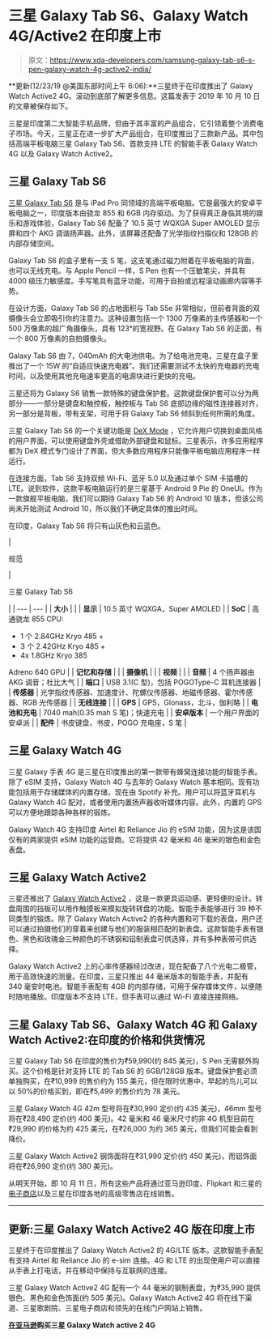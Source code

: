 # 三星 Galaxy Tab S6、Galaxy Watch 4G/Active2 在印度上市

> 原文：<https://www.xda-developers.com/samsung-galaxy-tab-s6-s-pen-galaxy-watch-4g-active2-india/>

**更新(12/23/19 @美国东部时间上午 6:06):**三星终于在印度推出了 Galaxy Watch Active2 4G。滚动到底部了解更多信息。这篇发表于 2019 年 10 月 10 日的文章被保存如下。

三星是印度第二大智能手机品牌，但由于其丰富的产品组合，它引领着整个消费电子市场。今天，三星正在进一步扩大产品组合，在印度推出了三款新产品。其中包括高端平板电脑三星 Galaxy Tab S6、首款支持 LTE 的智能手表 Galaxy Watch 4G 以及 Galaxy Watch Active2。

## 三星 Galaxy Tab S6

[三星 Galaxy Tab S6](https://www.xda-developers.com/samsung-galaxy-tab-s6-spen-announced/) 是与 iPad Pro 同领域的高端平板电脑。它是最强大的安卓平板电脑之一，印度版本由骁龙 855 和 6GB 内存驱动。为了获得真正身临其境的娱乐和游戏体验，Galaxy Tab S6 配备了 10.5 英寸 WQXGA Super AMOLED 显示屏和四个 AKG 调谐扬声器。此外，该屏幕还配备了光学指纹扫描仪和 128GB 的内部存储空间。

Galaxy Tab S6 的盒子里有一支 S 笔，这支笔通过磁力附着在平板电脑的背面，也可以无线充电。与 Apple Pencil 一样，S Pen 也有一个压敏笔尖，并具有 4000 级压力敏感度。手写笔具有蓝牙功能，可用于自拍或远程滚动画廊内容等手势。

在设计方面，Galaxy Tab S6 的占地面积与 Tab S5e 非常相似，但前者背面的双摄像头会立即吸引你的注意力。这种设置包括一个 1300 万像素的主传感器和一个 500 万像素的超广角摄像头，具有 123°的宽视野。在 Galaxy Tab S6 的正面，有一个 800 万像素的自拍摄像头。

Galaxy Tab S6 由 7，040mAh 的大电池供电。为了给电池充电，三星在盒子里推出了一个 15W 的“自适应快速充电器”。我们还需要测试不太快的充电器的充电时间，以及使用其他充电速率更高的电源块进行更快的充电。

三星还将为 Galaxy S6 销售一款特殊的键盘保护套。这款键盘保护套可以分为两部分——一部分是键盘和触控板，触控板与 Tab S6 底部边缘的磁性连接器对齐，另一部分是背板，带有支架，可用于将 Galaxy Tab S6 倾斜到任何所需的角度。

三星 Galaxy Tab S6 的一个关键功能是 [DeX Mode](https://www.xda-developers.com/samsung-galaxy-s10-new-camera-dex-features/) ，它允许用户切换到桌面风格的用户界面，可以使用键盘外壳或借助外部键盘和鼠标。三星表示，许多应用程序都为 DeX 模式专门设计了界面，但大多数应用程序只能像平板电脑应用程序一样运行。

在连接方面，Tab S6 支持双频 Wi-Fi、蓝牙 5.0 以及通过单个 SIM 卡插槽的 LTE。说到软件，这款平板电脑运行的是三星基于 Android 9 Pie 的 OneUI。作为一款旗舰平板电脑，我们可以期待 Galaxy Tab S6 的 Android 10 版本，但该公司尚未开始测试 Android 10，所以我们不确定具体的推出时间。

在印度，Galaxy Tab S6 将只有山灰色和云蓝色。

| 

规范

 | 

三星 Galaxy Tab S6

 |
| --- | --- |
| **大小** |  |
| **显示** | 10.5 英寸 WQXGA，Super AMOLED |
| **SoC** | 高通骁龙 855 CPU:

*   1 个 2.84GHz Kryo 485 +
*   3 个 2.42GHz Kryo 485 +
*   4x 1.8GHz Kryo 385

Adreno 640 GPU |
| **记忆和存储** |  |
| **摄像机** |  |
| **视频** |  |
| **音频** | 4 个扬声器由 AKG 调音；杜比大气 |
| **端口** | USB 3.1(C 型)，包括 POGOType-C 耳机连接器 |
| **传感器** | 光学指纹传感器、加速度计、陀螺仪传感器、地磁传感器、霍尔传感器、RGB 光传感器 |
| **无线连接** |  |
| **GPS** | GPS，Glonass，北斗，伽利略 |
| **电池和充电** | 7040 mah(0.35 mah S 笔)；快速充电 |
| **安卓版本** | 一个用户界面的安卓派 |
| **配件** | 书皮键盘，书皮，POGO 充电座，S 笔 |

## 三星 Galaxy Watch 4G

三星 Galaxy 手表 4G 是三星在印度推出的第一款带有蜂窝连接功能的智能手表。除了 eSIM 支持，Galaxy Watch 4G 与去年的 Galaxy Watch 基本相同。现有功能包括用于存储媒体的内置存储，现在由 Spotify 补充。用户可以将蓝牙耳机与 Galaxy Watch 4G 配对，或者使用内置扬声器收听媒体内容。此外，内置的 GPS 可以方便地跟踪各种各样的锻炼。

Galaxy Watch 4G 支持印度 Airtel 和 Reliance Jio 的 eSIM 功能，因为这是该国仅有的两家提供 eSIM 功能的运营商。它将提供 42 毫米和 46 毫米的银色和金色表盘。

## 三星 Galaxy Watch Active2

三星还推出了 [Galaxy Watch Active2](https://www.xda-developers.com/samsung-galaxy-watch-active-2-sports-smartwatch-specs-features-price/) ，这是一款更具运动感、更轻便的设计。转盘周围的挡板可以用作触摸板来模拟旋转转盘的功能。智能手表能够进行 39 种不同类型的锻炼。除了 Galaxy Watch Active2 的各种内置和可下载的表盘，用户还可以通过拍摄他们的穿着来创建与他们的服装相匹配的新表盘。这款智能手表有银色、黑色和玫瑰金三种颜色的不锈钢和铝制表盘可供选择，并有多种表带可供选择。

Galaxy Watch Active2 上的心率传感器经过改进，现在配备了八个光电二极管，用于高效快速的测量。在印度，三星只推出 44 毫米版本的智能手表，并配有 340 毫安时电池。智能手表配有 4GB 的内部存储，可用于保存媒体文件，以便随时随地播放。印度版本不支持 LTE，但手表可以通过 Wi-Fi 直接连接网络。

## 三星 Galaxy Tab S6、Galaxy Watch 4G 和 Galaxy Watch Active2:在印度的价格和供货情况

三星 Galaxy Tab S6 在印度的售价为₹59,990(约 845 美元)，S Pen 无需额外购买。这个价格是针对支持 LTE 的 Tab S6 的 6GB/128GB 版本。键盘保护套必须单独购买，在₹10,999 的售价约为 155 美元，但在限时优惠中，早起的鸟儿可以以 50%的价格买到，即在₹5,499 的售价约为 78 美元。

三星 Galaxy Watch 4G 42m 型号将在₹30,990 定价(约 435 美元)，46mm 型号将在₹28,490 定价(约 400 美元)。42 毫米和 46 毫米尺寸的非 4G 机型目前在₹29,990 的价格为约 425 美元，在₹26,000 为约 365 美元，但我们可能会看到降价。

三星 Galaxy Watch Active2 钢饰面将在₹31,990 定价(约 450 美元)，而铝饰面将在₹26,990 定价(约 380 美元)。

从明天开始，即 10 月 11 日，所有这些产品将通过亚马逊印度、Flipkart 和三星的[电子商店](https://shop-links.co/link/?exclusive=1&publisher_slug=xda&article_name=%5BUpdate%3A+Watch+Active2+4G+variant+launched%5D+Samsung+launches+Galaxy+Tab+S6+with+S-Pen%2C+Galaxy+Watch+4G%2C+and+Galaxy+Watch+Active2+in+India&article_url=https%3A%2F%2Fwww.xda-developers.com%2Fsamsung-galaxy-tab-s6-s-pen-galaxy-watch-4g-active2-india%2F&u1=UUxdaUeUpU26180&url=https%3A%2F%2Fwww.samsung.com%2Fin%2Foffer%2Fonline%2Fsamsung-fest%2F)以及三星在印度各地的高级零售店在线销售。

* * *

## 更新:三星 Galaxy Watch Active2 4G 版在印度上市

三星终于在印度推出了 Galaxy Watch Active2 的 4G/LTE 版本。这款智能手表配有支持 Airtel 和 Reliance Jio 的 e-sim 连接。4G 和 LTE 的出现使用户可以直接从手表上打电话，并在移动中保持与互联网的连接。

三星 Galaxy Watch Active2 4G 配有一个 44 毫米的钢制表盘，为₹35,990 提供银色、黑色和金色饰面(约 505 美元)。Galaxy Watch Active2 4G 将在线下渠道、三星歌剧院、三星电子商店和领先的在线门户网站上销售。

**[在亚马逊](https://www.amazon.in/Samsung-Enhanced-Tracking-Analysis-Coaching/dp/B07VKQ54V1/?tag=xdaportalin-21)购买三星 Galaxy Watch active 2 4G**